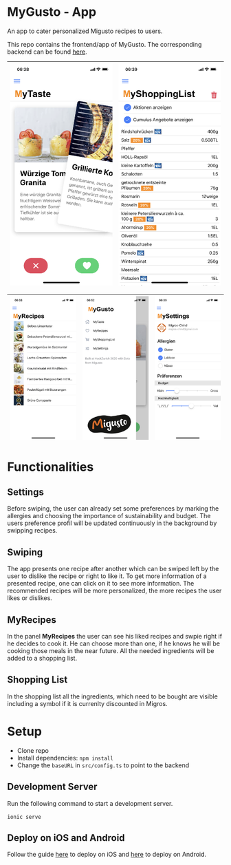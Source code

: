 # MyGusto - App

An app to cater personalized Migusto recipes to users.

This repo contains the frontend/app of MyGusto. The corresponding backend can be found [here](https://github.com/martyer/mygusto).

| ![MyTaste](https://github.com/jhuwyler/mygusto-app/blob/master/images/MyTaste.PNG?raw=true) | ![MyShoppingList](https://github.com/jhuwyler/mygusto-app/blob/master/images/MyShoppingList.PNG?raw=true) |
|:---:|:---:|

| ![MyRecipes](https://github.com/jhuwyler/mygusto-app/blob/master/images/MyRecipes.PNG?raw=true) | ![Menu](https://github.com/jhuwyler/mygusto-app/blob/master/images/Menu.jpeg?raw=true) | ![MySettings](https://github.com/jhuwyler/mygusto-app/blob/master/images/MySettings.PNG?raw=true) |
|:---:|:---:|:---:|

# Functionalities

## Settings
Before swiping, the user can already set some preferences by marking the allergies and choosing the importance of sustainability and budget. The users preference profil will be updated continuously in the background by swipping recipes.

## Swiping
The app presents one recipe after another which can be swiped left by the user to dislike the recipe or right to like it. To get more information of a presented recipe, one can click on it to see more information. The recommended recipes will be more personalized, the more recipes the user likes or dislikes.

## MyRecipes
In the panel **MyRecipes** the user can see his liked recipes and swpie right if he decides to cook it. He can choose more than one, if he knows he will be cooking those meals in the near future. All the needed ingredients will be added to a shopping list.

## Shopping List
In the shopping list all the ingredients, which need to be bought are visible including a symbol if it is currenlty discounted in Migros.

# Setup

* Clone repo
* Install dependencies: `npm install`
* Change the `baseURL` in `src/config.ts` to point to the backend

## Development Server

Run the following command to start a development server.
```
ionic serve
```

## Deploy on iOS and Android

Follow the guide [here](https://ionicframework.com/docs/developing/ios) to deploy on iOS and [here](https://ionicframework.com/docs/developing/android) to deploy on Android.
